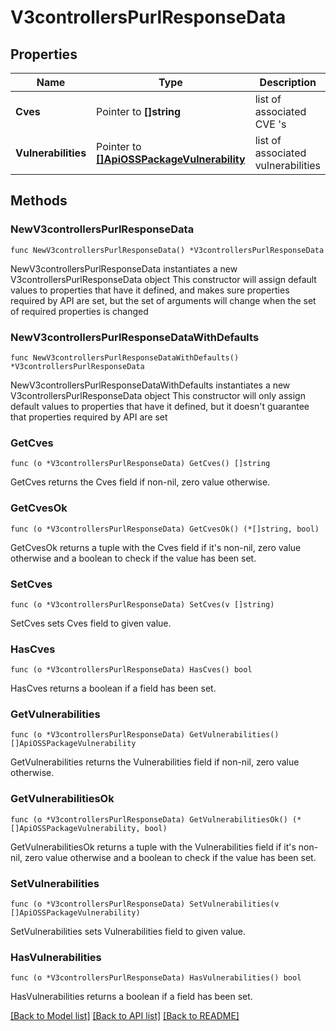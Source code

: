 # V3controllersPurlResponseData

## Properties

Name | Type | Description | Notes
------------ | ------------- | ------------- | -------------
**Cves** | Pointer to **[]string** | list of associated CVE &#39;s | [optional] 
**Vulnerabilities** | Pointer to [**[]ApiOSSPackageVulnerability**](ApiOSSPackageVulnerability.md) | list of associated vulnerabilities | [optional] 

## Methods

### NewV3controllersPurlResponseData

`func NewV3controllersPurlResponseData() *V3controllersPurlResponseData`

NewV3controllersPurlResponseData instantiates a new V3controllersPurlResponseData object
This constructor will assign default values to properties that have it defined,
and makes sure properties required by API are set, but the set of arguments
will change when the set of required properties is changed

### NewV3controllersPurlResponseDataWithDefaults

`func NewV3controllersPurlResponseDataWithDefaults() *V3controllersPurlResponseData`

NewV3controllersPurlResponseDataWithDefaults instantiates a new V3controllersPurlResponseData object
This constructor will only assign default values to properties that have it defined,
but it doesn't guarantee that properties required by API are set

### GetCves

`func (o *V3controllersPurlResponseData) GetCves() []string`

GetCves returns the Cves field if non-nil, zero value otherwise.

### GetCvesOk

`func (o *V3controllersPurlResponseData) GetCvesOk() (*[]string, bool)`

GetCvesOk returns a tuple with the Cves field if it's non-nil, zero value otherwise
and a boolean to check if the value has been set.

### SetCves

`func (o *V3controllersPurlResponseData) SetCves(v []string)`

SetCves sets Cves field to given value.

### HasCves

`func (o *V3controllersPurlResponseData) HasCves() bool`

HasCves returns a boolean if a field has been set.

### GetVulnerabilities

`func (o *V3controllersPurlResponseData) GetVulnerabilities() []ApiOSSPackageVulnerability`

GetVulnerabilities returns the Vulnerabilities field if non-nil, zero value otherwise.

### GetVulnerabilitiesOk

`func (o *V3controllersPurlResponseData) GetVulnerabilitiesOk() (*[]ApiOSSPackageVulnerability, bool)`

GetVulnerabilitiesOk returns a tuple with the Vulnerabilities field if it's non-nil, zero value otherwise
and a boolean to check if the value has been set.

### SetVulnerabilities

`func (o *V3controllersPurlResponseData) SetVulnerabilities(v []ApiOSSPackageVulnerability)`

SetVulnerabilities sets Vulnerabilities field to given value.

### HasVulnerabilities

`func (o *V3controllersPurlResponseData) HasVulnerabilities() bool`

HasVulnerabilities returns a boolean if a field has been set.


[[Back to Model list]](../README.md#documentation-for-models) [[Back to API list]](../README.md#documentation-for-api-endpoints) [[Back to README]](../README.md)


